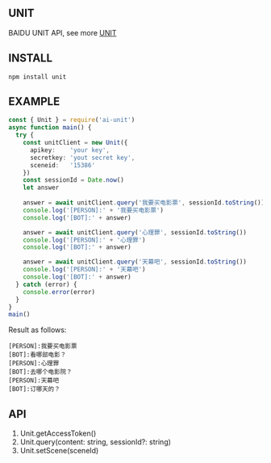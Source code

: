 ## UNIT
BAIDU UNIT API, see more [UNIT](https://ai.baidu.com/unit)

## INSTALL
```
npm install unit
```

## EXAMPLE

```ts
const { Unit } = require('ai-unit')
async function main() {
  try {
    const unitClient = new Unit({
      apikey:    'your key', 
      secretkey: 'yout secret key', 
      sceneid:   '15386'
    })
    const sessionId = Date.now()
    let answer
  
    answer = await unitClient.query('我要买电影票', sessionId.toString())
    console.log('[PERSON]:' + '我要买电影票')
    console.log('[BOT]:' + answer)

    answer = await unitClient.query('心理罪', sessionId.toString())
    console.log('[PERSON]:' + '心理罪')
    console.log('[BOT]:' + answer)

    answer = await unitClient.query('天幕吧', sessionId.toString())
    console.log('[PERSON]:' + '天幕吧')
    console.log('[BOT]:' + answer)
  } catch (error) {
    console.error(error)
  }
}
main()
```

Result as follows:
```
[PERSON]:我要买电影票
[BOT]:看哪部电影？
[PERSON]:心理罪
[BOT]:去哪个电影院？
[PERSON]:天幕吧
[BOT]:订哪天的？
```

## API
1. Unit.getAccessToken()
2. Unit.query(content: string, sessionId?: string)
3. Unit.setScene(sceneId)